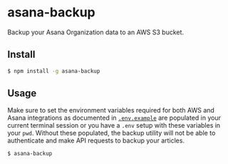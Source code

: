 # asana-backup

Backup your Asana Organization data to an AWS S3 bucket.

## Install

```sh
$ npm install -g asana-backup
```

## Usage

Make sure to set the environment variables required for both AWS
and Asana integrations as documented in [`.env.example`](https://github.com/risk3sixty/asana-backup/blob/master/.env.sample)
are populated in your current terminal session or you have a `.env` setup
with these variables in your `pwd`. Without these populated,
the backup utility will not be able to authenticate and make
API requests to backup your articles.

```sh
$ asana-backup
```
